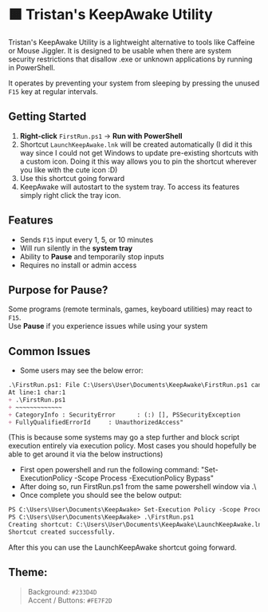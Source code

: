 # 🟧 Tristan's KeepAwake Utility
Tristan's KeepAwake Utility is a lightweight alternative to tools like Caffeine or Mouse Jiggler. It is designed to be usable when there are system security restrictions that disallow .exe or unknown applications by running in PowerShell. 

It operates by preventing your system from sleeping by pressing the unused `F15` key at regular intervals.

## Getting Started

1. **Right-click** `FirstRun.ps1` → **Run with PowerShell**
2. Shortcut `LaunchKeepAwake.lnk` will be created automatically (I did it this way since I could not get Windows to update pre-existing shortcuts with a custom icon. Doing it this way allows you to pin the shortcut wherever you like with the cute icon :D)
3. Use this shortcut going forward
4. KeepAwake will autostart to the system tray. To access its features simply right click the tray icon.

## Features
- Sends `F15` input every 1, 5, or 10 minutes
- Will run silently in the **system tray**
- Ability to **Pause** and temporarily stop inputs
- Requires no install or admin access

## Purpose for Pause?
Some programs (remote terminals, games, keyboard utilities) may react to `F15`.  
Use **Pause** if you experience issues while using your system

## Common Issues
 - Some users may see the below error:
````markdown
.\FirstRun.ps1: File C:\Users\User\Documents\KeepAwake\FirstRun.ps1 cannot be loaded because running scripts is disabled on this system. For more information, see about_Execution_Policies at https:/go.microsoft.com/fwlink/?LinkID=135170.
At line:1 char:1
+ .\FirstRun.ps1
+ ~~~~~~~~~~~~~
+ CategoryInfo : SecurityError		: (:) [], PSSecurityException
+ FullyQualifiedErrorId 	: UnauthorizedAccess"
````
(This is because some systems may go a step further and block script execution entirely via execution policy. Most cases you should hopefully be able to get around it via the below instructions)

- First open powershell and run the following command: 
"Set-ExecutionPolicy -Scope Process -ExecutionPolicy Bypass"
- After doing so, run FirstRun.ps1 from the same powershell window via .\
- Once complete you should see the below output:
````markdown
PS C:\Users\User\Documents\KeepAwake> Set-Execution Policy -Scope Process -ExecutionPolicy Bypass
PS C:\Users\User\Documents\KeepAwake> .\FirstRun.ps1
Creating shortcut: C:\Users\User\Documents\KeepAwake\LaunchKeepAwake.lnk
Shortcut created successfully.
````
After this you can use the LaunchKeepAwake shortcut going forward.

## Theme:  
> Background: `#233D4D`  
> Accent / Buttons: `#FE7F2D`
